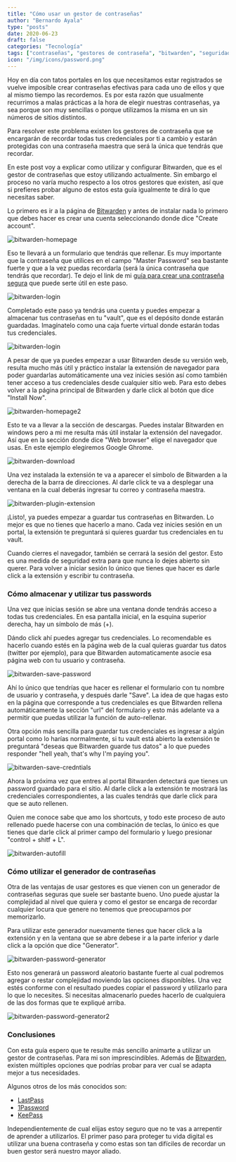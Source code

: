 ```yaml
---
title: "Cómo usar un gestor de contraseñas"
author: "Bernardo Ayala"
type: "posts"
date: 2020-06-23
draft: false
categories: "Tecnología"
tags: ["contraseñas", "gestores de contraseña", "bitwarden", "seguridad"]
icon: "/img/icons/password.png"
---
```


Hoy en día con tatos portales en los que necesitamos estar registrados se vuelve imposible crear contraseñas efectivas para cada uno de ellos y que al mismo tiempo las recordemos. Es por esta razón que usualmente recurrimos a malas prácticas a la hora de elegir nuestras contraseñas, ya sea porque son muy sencillas o porque utilizamos la misma en un sin números de sitios distintos.

Para resolver este problema existen los gestores de contraseña que se encargarán de recordar todas tus credenciales por ti a cambio y estarán protegidas con una contraseña maestra que será la única que tendrás que recordar.

En este post voy a explicar como utilizar y configurar Bitwarden, que es el gestor de contraseñas que estoy utilizando actualmente. Sin embargo el proceso no varía mucho respecto a los otros gestores que existen, así que si prefieres probar alguno de estos esta guía igualmente te dirá lo que necesitas saber.

Lo primero es ir a la página de [Bitwarden](https://bitwarden.com/) y antes de instalar nada lo primero que debes hacer es crear una cuenta seleccionando donde dice "Create account".

![bitwarden-homepage](/img/screenshots/bitwarden-homepage.png)

Eso te llevará a un formulario que tendrás que rellenar. Es muy importante que la contraseña que utilices en el campo "Master Password" sea bastante fuerte y que a la vez puedas recordarla (será la única contraseña que tendrás que recordar). Te dejo el link de mi [guía para crear una contraseña segura](/guía-para-crear-una-contraseña-segura/) que puede serte útil en este paso.

![bitwarden-login](/img/screenshots/bitwarden-singup.png)

Completado este paso ya tendrás una cuenta y puedes empezar a almacenar tus contraseñas en tu "vault", que es el depósito donde estarán guardadas. Imagínatelo como una caja fuerte virtual donde estarán todas tus credenciales.

![bitwarden-login](/img/screenshots/bitwarden-login.png)

A pesar de que ya puedes empezar a usar Bitwarden desde su versión web, resulta mucho más útil y práctico instalar la extensión de navegador para poder guardarlas automáticamente una vez inicies sesión así como también tener acceso a tus credenciales desde cualquier sitio web. Para esto debes volver a la página principal de Bitwarden y darle click al botón que dice "Install Now".

![bitwarden-homepage2](/img/screenshots/bitwarden-homepage2.png)

Esto te va a llevar a la sección de descargas. Puedes instalar Bitwarden en windows pero a mi me resulta más útil instalar la extensión del navegador. Así que en la sección donde dice "Web browser" elige el navegador que usas. En este ejemplo elegiremos Google Ghrome.

![bitwarden-download](/img/screenshots/bitwarden-download.png)

Una vez instalada la extensión te va a aparecer el símbolo de Bitwarden a la derecha de la barra de direcciones. Al darle click te va a desplegar una ventana en la cual deberás ingresar tu correo y contraseña maestra.

![bitwarden-plugin-extension](/img/screenshots/bitwarden-extension-login.png)

¡Listo!, ya puedes empezar a guardar tus contraseñas en Bitwarden. Lo mejor es que no tienes que hacerlo a mano. Cada vez inicies sesión en un portal, la extensión te preguntará si quieres guardar tus credenciales en tu vault.

Cuando cierres el navegador, también se cerrará la sesión del gestor. Esto es una medida de seguridad extra para que nunca lo dejes abierto sin querer. Para volver a iniciar sesión lo único que tienes que hacer es darle click a la extensión y escribir tu contraseña.

### Cómo almacenar y utilizar tus passwords

Una vez que inicias sesión se abre una ventana donde tendrás acceso a todas tus credenciales. En esa pantalla inicial, en la esquina superior derecha, hay un símbolo de más (+).

Dándo click ahí puedes agregar tus credenciales. Lo recomendable es hacerlo cuando estés en la página web de la cual quieras guardar tus datos (twitter por ejemplo), para que Bitwarden automaticamente asocie esa página web con tu usuario y contraseña.

![bitwarden-save-password](/img/screenshots/bitwarden-add-password.png)

Ahí lo único que tendrías que hacer es rellenar el formulario con tu nombre de usuario y contraseña, y después darle "Save". La idea de que hagas esto en la página que corresponde a tus credenciales es que Bitwarden rellena automáticamente la sección "url" del formulario y esto más adelante va a permitir que puedas utilizar la función de auto-rellenar.

Otra opción más sencilla para guardar tus credenciales es ingresar a algún portal como lo harías normalmente, si tu vault está abierto la extensión te preguntará "deseas que Bitwarden guarde tus datos" a lo que puedes responder "hell yeah, that's why I'm paying you".

![bitwarden-save-credntials](/img/screenshots/bitwarden-extension-save-credentials.png)

Ahora la próxima vez que entres al portal Bitwarden detectará que tienes un password guardado para el sitio. Al darle click a la extensión te mostrará las credenciales correspondientes, a las cuales tendrás que darle click para que se auto rellenen.

Quien me conoce sabe que amo los shortcuts, y todo este proceso de auto rellenado puede hacerse con una combinación de teclas, lo único es que tienes que darle click al primer campo del formulario y luego presionar "control + shitf + L".

![bitwarden-autofill](/img/screenshots/bitwarden-autofill.gif)

### Cómo utilizar el generador de contraseñas

Otra de las ventajas de usar gestores es que vienen con un generador de contraseñas seguras que suele ser bastante bueno. Uno puede ajustar la complejidad al nivel que quiera y como el gestor se encarga de recordar cualquier locura que genere no tenemos que preocuparnos por memorizarlo.

Para utilizar este generador nuevamente tienes que hacer click a la extensión y en la ventana que se abre debese ir a la parte inferior y darle click a la opción que dice "Generator".

![bitwarden-password-generator](/img/screenshots/bitwarden-password-generator.png)

Esto nos generará un password aleatorio bastante fuerte al cual podremos agregar o restar complejidad moviendo las opciones disponibles. Una vez estés conforme con el resultado puedes copiar el password y utilizarlo para lo que lo necesites. Si necesitas almacenarlo puedes hacerlo de cualquiera de las dos formas que te expliqué arriba.

![bitwarden-password-generator2](/img/screenshots/bitwarden-password-generator2.png)

### Conclusiones

Con esta guía espero que te resulte más sencillo animarte a utilizar un gestor de contraseñas. Para mi son imprescindibles. Además de [Bitwarden](https://bitwarden.com/), existen múltiples opciones que podrías probar para ver cual se adapta mejor a tus necesidades.

Algunos otros de los más conocidos son:

+ [LastPass](https://www.lastpass.com/es)
+ [1Password](https://1password.com/es/)
+ [KeePass](https://keepass.info/)

Independientemente de cual elijas estoy seguro que no te vas a arrepentir de aprender a utilizarlos. El primer paso para proteger tu vida digital es utilizar una buena contraseña y como estas son tan difíciles de recordar un buen gestor será nuestro mayor aliado.